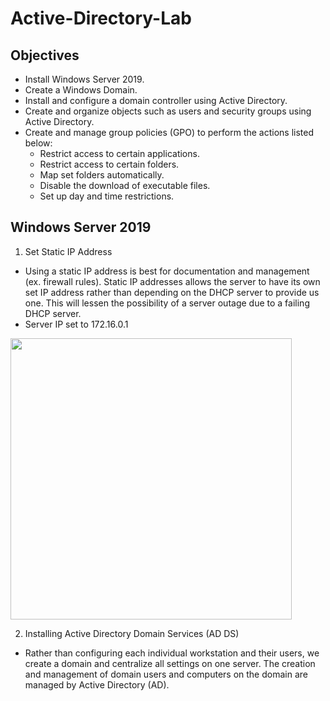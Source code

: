 # Active-Directory-Lab
## Objectives
* Install Windows Server 2019.
* Create a Windows Domain.
* Install and configure a domain controller using Active Directory.
* Create and organize objects such as users and security groups using Active Directory.
* Create and manage group policies (GPO) to perform the actions listed below:
  * Restrict access to certain applications.
  * Restrict access to certain folders.
  * Map set folders automatically.
  * Disable the download of executable files.
  * Set up day and time restrictions.
## Windows Server 2019 
1. Set Static IP Address
 * Using a static IP address is best for documentation and management (ex. firewall rules). Static IP addresses allows the server to have its own set IP address rather than depending on the DHCP server to provide us one. This will lessen the possibility of a server outage due to a failing DHCP server.
 * Server IP set to 172.16.0.1

<img src="https://github.com/StarksRepo/Active-Directory-Lab/assets/155681117/63e44321-a82d-4037-9e3e-48300c896441" width=450>

2. Installing Active Directory Domain Services (AD DS)
 * Rather than configuring each individual workstation and their users, we create a domain and centralize all settings on one server. The creation and management of domain users and computers on the
domain are managed by Active Directory (AD).
